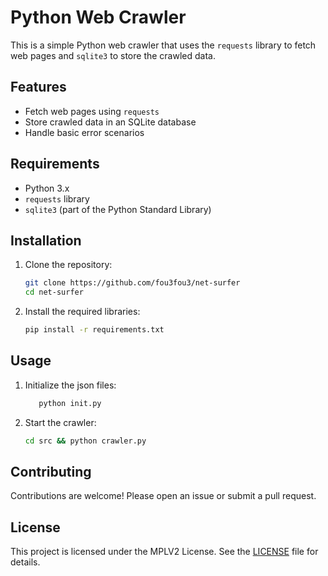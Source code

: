 # Python Web Crawler

This is a simple Python web crawler that uses the `requests` library to fetch web pages and `sqlite3` to store the crawled data.

## Features

- Fetch web pages using `requests`
- Store crawled data in an SQLite database
- Handle basic error scenarios

## Requirements

- Python 3.x
- `requests` library
- `sqlite3` (part of the Python Standard Library)

## Installation

1. Clone the repository:
    ```bash
    git clone https://github.com/fou3fou3/net-surfer
    cd net-surfer
    ```

2. Install the required libraries:
    ```bash
    pip install -r requirements.txt
    ```

## Usage

1. Initialize the json files:
    ```bash
       python init.py
    ```

2. Start the crawler:
    ```bash
    cd src && python crawler.py
    ```
    

## Contributing

Contributions are welcome! Please open an issue or submit a pull request.

## License

This project is licensed under the MPLV2 License. See the [LICENSE](LICENSE) file for details.



